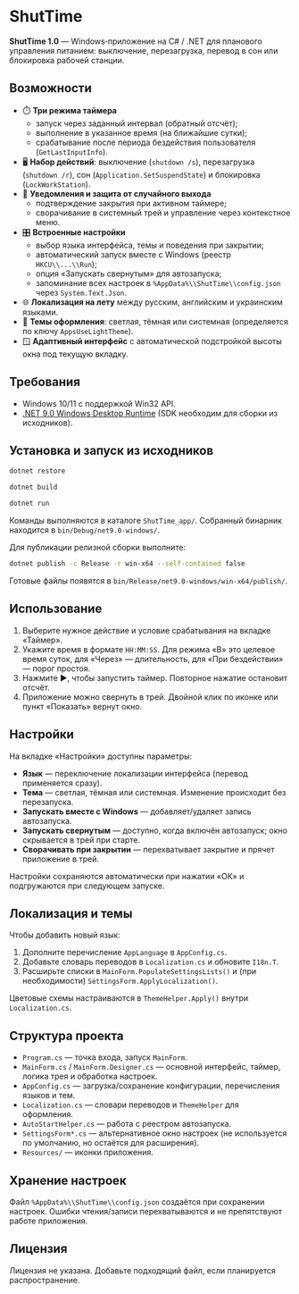 # ShutTime

**ShutTime 1.0** — Windows‑приложение на C# / .NET для планового управления питанием: выключение, перезагрузка, перевод в сон или блокировка рабочей станции.

## Возможности
- ⏱️ **Три режима таймера**
  - запуск через заданный интервал (обратный отсчёт);
  - выполнение в указанное время (на ближайшие сутки);
  - срабатывание после периода бездействия пользователя (`GetLastInputInfo`).
- 🖥️ **Набор действий**: выключение (`shutdown /s`), перезагрузка (`shutdown /r`), сон (`Application.SetSuspendState`) и блокировка (`LockWorkStation`).
- 🔔 **Уведомления и защита от случайного выхода**
  - подтверждение закрытия при активном таймере;
  - сворачивание в системный трей и управление через контекстное меню.
- 🎛️ **Встроенные настройки**
  - выбор языка интерфейса, темы и поведения при закрытии;
  - автоматический запуск вместе с Windows (реестр `HKCU\\...\\Run`);
  - опция «Запускать свернутым» для автозапуска;
  - запоминание всех настроек в `%AppData%\\ShutTime\\config.json` через `System.Text.Json`.
- 🌐 **Локализация на лету** между русским, английским и украинским языками.
- 🎨 **Темы оформления**: светлая, тёмная или системная (определяется по ключу `AppsUseLightTheme`).
- 🪟 **Адаптивный интерфейс** с автоматической подстройкой высоты окна под текущую вкладку.

## Требования
- Windows 10/11 с поддержкой Win32 API.
- [.NET 9.0 Windows Desktop Runtime](https://dotnet.microsoft.com/en-us/download) (SDK необходим для сборки из исходников).

## Установка и запуск из исходников
```bash
dotnet restore

dotnet build

dotnet run
```
Команды выполняются в каталоге `ShutTime_app/`. Собранный бинарник находится в `bin/Debug/net9.0-windows/`.

Для публикации релизной сборки выполните:
```bash
dotnet publish -c Release -r win-x64 --self-contained false
```
Готовые файлы появятся в `bin/Release/net9.0-windows/win-x64/publish/`.

## Использование
1. Выберите нужное действие и условие срабатывания на вкладке «Таймер».
2. Укажите время в формате `HH:MM:SS`. Для режима «В» это целевое время суток, для «Через» — длительность, для «При бездействии» — порог простоя.
3. Нажмите ▶, чтобы запустить таймер. Повторное нажатие остановит отсчёт.
4. Приложение можно свернуть в трей. Двойной клик по иконке или пункт «Показать» вернут окно.

## Настройки
На вкладке «Настройки» доступны параметры:
- **Язык** — переключение локализации интерфейса (перевод применяется сразу).
- **Тема** — светлая, тёмная или системная. Изменение происходит без перезапуска.
- **Запускать вместе с Windows** — добавляет/удаляет запись автозапуска.
- **Запускать свернутым** — доступно, когда включён автозапуск; окно скрывается в трей при старте.
- **Сворачивать при закрытии** — перехватывает закрытие и прячет приложение в трей.

Настройки сохраняются автоматически при нажатии «ОК» и подгружаются при следующем запуске.

## Локализация и темы
Чтобы добавить новый язык:
1. Дополните перечисление `AppLanguage` в `AppConfig.cs`.
2. Добавьте словарь переводов в `Localization.cs` и обновите `I18n.T`.
3. Расширьте списки в `MainForm.PopulateSettingsLists()` и (при необходимости) `SettingsForm.ApplyLocalization()`.

Цветовые схемы настраиваются в `ThemeHelper.Apply()` внутри `Localization.cs`.

## Структура проекта
- `Program.cs` — точка входа, запуск `MainForm`.
- `MainForm.cs` / `MainForm.Designer.cs` — основной интерфейс, таймер, логика трея и обработка настроек.
- `AppConfig.cs` — загрузка/сохранение конфигурации, перечисления языков и тем.
- `Localization.cs` — словари переводов и `ThemeHelper` для оформления.
- `AutoStartHelper.cs` — работа с реестром автозапуска.
- `SettingsForm*.cs` — альтернативное окно настроек (не используется по умолчанию, но остаётся для расширения).
- `Resources/` — иконки приложения.

## Хранение настроек
Файл `%AppData%\\ShutTime\\config.json` создаётся при сохранении настроек. Ошибки чтения/записи перехватываются и не препятствуют работе приложения.

## Лицензия
Лицензия не указана. Добавьте подходящий файл, если планируется распространение.

